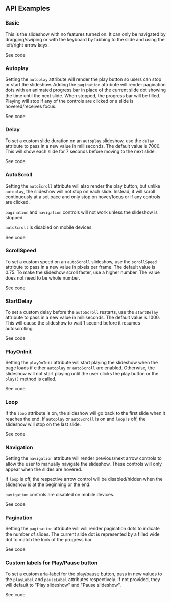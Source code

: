 <!-- AURO-GENERATED-CONTENT:START (FILE:src=./../docs/api.md) -->
<!-- AURO-GENERATED-CONTENT:END -->

## API Examples

### Basic

This is the slideshow with no features turned on. It can only be navigated by dragging/swiping or with the keyboard by tabbing to the slide and using the left/right arrow keys.

<div class="exampleWrapper">
  <!-- AURO-GENERATED-CONTENT:START (FILE:src=./../apiExamples/basic.html) -->
  <!-- AURO-GENERATED-CONTENT:END -->
</div>
<auro-accordion alignRight>
  <span slot="trigger">See code</span>

<!-- AURO-GENERATED-CONTENT:START (CODE:src=./../apiExamples/basic.html) -->
<!-- AURO-GENERATED-CONTENT:END -->

</auro-accordion>

### Autoplay

Setting the `autoplay` attribute will render the play button so users can stop or start the slideshow. Adding the `pagination` attribute will render pagination dots with an animated progress bar in place of the current slide dot showing the time until the next slide. When stopped, the progress bar will be filled. Playing will stop if any of the controls are clicked or a slide is hovered/receives focus.

<div class="exampleWrapper">
  <!-- AURO-GENERATED-CONTENT:START (FILE:src=./../apiExamples/autoplay.html) -->
  <!-- AURO-GENERATED-CONTENT:END -->
</div>
<auro-accordion alignRight>
  <span slot="trigger">See code</span>

<!-- AURO-GENERATED-CONTENT:START (CODE:src=./../apiExamples/autoplay.html) -->
<!-- AURO-GENERATED-CONTENT:END -->

</auro-accordion>

### Delay

To set a custom slide duration on an `autoplay` slideshow, use the `delay` attribute to pass in a new value in milliseconds. The default value is 7000. This will show each slide for 7 seconds before moving to the next slide.

<div class="exampleWrapper">
  <!-- AURO-GENERATED-CONTENT:START (FILE:src=./../apiExamples/delay.html) -->
  <!-- AURO-GENERATED-CONTENT:END -->
</div>
<auro-accordion alignRight>
  <span slot="trigger">See code</span>

<!-- AURO-GENERATED-CONTENT:START (CODE:src=./../apiExamples/delay.html) -->
<!-- AURO-GENERATED-CONTENT:END -->

</auro-accordion>

### AutoScroll

Setting the `autoScroll` attribute will also render the play button, but unlike `autoplay`, the slideshow will not stop on each slide. Instead, it will scroll continuously at a set pace and only stop on hover/focus or if any controls are clicked. 

`pagination` and `navigation` controls will not work unless the slideshow is stopped. 

`autoScroll` is disabled on mobile devices. 

<div class="exampleWrapper">
  <!-- AURO-GENERATED-CONTENT:START (FILE:src=./../apiExamples/autoscroll.html) -->
  <!-- AURO-GENERATED-CONTENT:END -->
</div>
<auro-accordion alignRight>
  <span slot="trigger">See code</span>

<!-- AURO-GENERATED-CONTENT:START (CODE:src=./../apiExamples/autoscroll.html) -->
<!-- AURO-GENERATED-CONTENT:END -->

</auro-accordion>

### ScrollSpeed

To set a custom speed on an `autoScroll` slideshow, use the `scrollSpeed` attribute to pass in a new value in pixels per frame. The default value is 0.75. To make the slideshow scroll faster, use a higher number. The value does not need to be whole number.

<div class="exampleWrapper">
  <!-- AURO-GENERATED-CONTENT:START (FILE:src=./../apiExamples/scrollspeed.html) -->
  <!-- AURO-GENERATED-CONTENT:END -->
</div>
<auro-accordion alignRight>
  <span slot="trigger">See code</span>

<!-- AURO-GENERATED-CONTENT:START (CODE:src=./../apiExamples/scrollspeed.html) -->
<!-- AURO-GENERATED-CONTENT:END -->

</auro-accordion>

### StartDelay

To set a custom delay before the `autoScroll` restarts, use the `startDelay` attribute to pass in a new value in milliseconds. The default value is 1000. This will cause the slideshow to wait 1 second before it resumes autoscrolling. 

<div class="exampleWrapper">
  <!-- AURO-GENERATED-CONTENT:START (FILE:src=./../apiExamples/startdelay.html) -->
  <!-- AURO-GENERATED-CONTENT:END -->
</div>
<auro-accordion alignRight>
  <span slot="trigger">See code</span>

<!-- AURO-GENERATED-CONTENT:START (CODE:src=./../apiExamples/startdelay.html) -->
<!-- AURO-GENERATED-CONTENT:END -->

</auro-accordion>

### PlayOnInit

Setting the `playOnInit` attribute will start playing the slideshow when the page loads if either `autoplay` or `autoScroll` are enabled. Otherwise, the slideshow will not start playing until the user clicks the play button or the `play()` method is called.

<div class="exampleWrapper">
  <!-- AURO-GENERATED-CONTENT:START (FILE:src=./../apiExamples/playoninit.html) -->
  <!-- AURO-GENERATED-CONTENT:END -->
</div>
<auro-accordion alignRight>
  <span slot="trigger">See code</span>

<!-- AURO-GENERATED-CONTENT:START (CODE:src=./../apiExamples/playoninit.html) -->
<!-- AURO-GENERATED-CONTENT:END -->

</auro-accordion>

### Loop

If the `loop` attribute is on, the slideshow will go back to the first slide when it reaches the end. If `autoplay` or `autoScroll` is on and `loop` is off, the slideshow will stop on the last slide.

<div class="exampleWrapper">
  <!-- AURO-GENERATED-CONTENT:START (FILE:src=./../apiExamples/loop.html) -->
  <!-- AURO-GENERATED-CONTENT:END -->
</div>
<auro-accordion alignRight>
  <span slot="trigger">See code</span>

<!-- AURO-GENERATED-CONTENT:START (CODE:src=./../apiExamples/loop.html) -->
<!-- AURO-GENERATED-CONTENT:END -->

</auro-accordion>

### Navigation

Setting the `navigation` attribute will render previous/next arrow controls to allow the user to manually navigate the slideshow. These controls will only appear when the slides are hovered.

If `loop` is off, the respective arrow control will be disabled/hidden when the slideshow is at the beginning or the end.

`navigation` controls are disabled on mobile devices.

<div class="exampleWrapper">
  <!-- AURO-GENERATED-CONTENT:START (FILE:src=./../apiExamples/navigation.html) -->
  <!-- AURO-GENERATED-CONTENT:END -->
</div>
<auro-accordion alignRight>
  <span slot="trigger">See code</span>

<!-- AURO-GENERATED-CONTENT:START (CODE:src=./../apiExamples/navigation.html) -->
<!-- AURO-GENERATED-CONTENT:END -->

</auro-accordion>

### Pagination

Setting the `pagination` attribute will will render pagination dots to indicate the number of slides. The current slide dot is represented by a filled wide dot to match the look of the progress bar. 

<div class="exampleWrapper">
  <!-- AURO-GENERATED-CONTENT:START (FILE:src=./../apiExamples/pagination.html) -->
  <!-- AURO-GENERATED-CONTENT:END -->
</div>
<auro-accordion alignRight>
  <span slot="trigger">See code</span>

<!-- AURO-GENERATED-CONTENT:START (CODE:src=./../apiExamples/pagination.html) -->
<!-- AURO-GENERATED-CONTENT:END -->

</auro-accordion>

### Custom labels for Play/Pause button

To set a custom aria-label for the play/pause button, pass in new values to the `playLabel` and `pauseLabel` attributes respectively. If not provided, they will default to "Play slideshow" and "Pause slideshow".

<div class="exampleWrapper">
  <!-- AURO-GENERATED-CONTENT:START (FILE:src=./../apiExamples/customlabels.html) -->
  <!-- AURO-GENERATED-CONTENT:END -->
</div>
<auro-accordion alignRight>
  <span slot="trigger">See code</span>

<!-- AURO-GENERATED-CONTENT:START (CODE:src=./../apiExamples/customlabels.html) -->
<!-- AURO-GENERATED-CONTENT:END -->

</auro-accordion>
